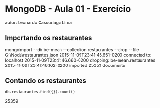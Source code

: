 # MongoDB - Aula 01 - Exercício
autor: Leonardo Cassuriaga Lima

## Importando os restaurantes

 mongoimport --db be-mean --collection  restaurantes --drop --file G:\Node\restaurantes.json
2015-11-09T23:41:46.651-0200    connected to: localhost
2015-11-09T23:41:46.660-0200    dropping: be-mean.restaurantes
2015-11-09T23:41:48.162-0200    imported 25359 documents

## Contando os restaurantes

    db.restaurantes.find({}).count()
25359
